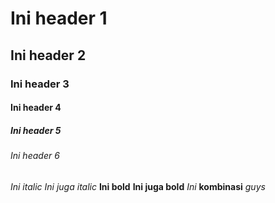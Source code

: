 # Ini header 1
## Ini header 2
### Ini header 3
#### Ini header 4
##### Ini header 5
###### Ini header 6

*Ini italic*
_Ini juga italic_
**Ini bold**
__Ini juga bold__
*Ini* **kombinasi** *guys*
